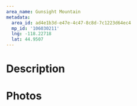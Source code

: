 ```yaml
---
area_name: Gunsight Mountain
metadata:
  area_id: ad4e1b3d-e47e-4c47-8c8d-7c1223d64ec4
  mp_id: '106030211'
  lng: -118.22718
  lat: 44.9507
---
```

# Description

# Photos

